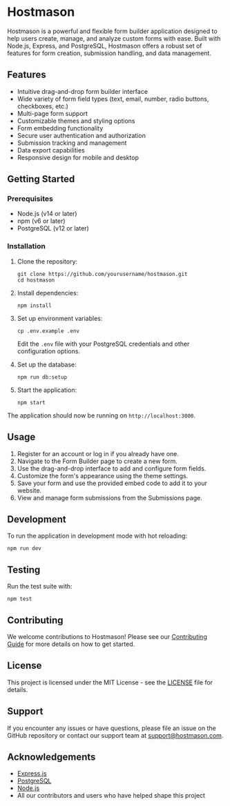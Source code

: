 # Hostmason

Hostmason is a powerful and flexible form builder application designed to help users create, manage, and analyze custom forms with ease. Built with Node.js, Express, and PostgreSQL, Hostmason offers a robust set of features for form creation, submission handling, and data management.

## Features

- Intuitive drag-and-drop form builder interface
- Wide variety of form field types (text, email, number, radio buttons, checkboxes, etc.)
- Multi-page form support
- Customizable themes and styling options
- Form embedding functionality
- Secure user authentication and authorization
- Submission tracking and management
- Data export capabilities
- Responsive design for mobile and desktop

## Getting Started

### Prerequisites

- Node.js (v14 or later)
- npm (v6 or later)
- PostgreSQL (v12 or later)

### Installation

1. Clone the repository:
   ```
   git clone https://github.com/yourusername/hostmason.git
   cd hostmason
   ```

2. Install dependencies:
   ```
   npm install
   ```

3. Set up environment variables:
   ```
   cp .env.example .env
   ```
   Edit the `.env` file with your PostgreSQL credentials and other configuration options.

4. Set up the database:
   ```
   npm run db:setup
   ```

5. Start the application:
   ```
   npm start
   ```

The application should now be running on `http://localhost:3000`.

## Usage

1. Register for an account or log in if you already have one.
2. Navigate to the Form Builder page to create a new form.
3. Use the drag-and-drop interface to add and configure form fields.
4. Customize the form's appearance using the theme settings.
5. Save your form and use the provided embed code to add it to your website.
6. View and manage form submissions from the Submissions page.

## Development

To run the application in development mode with hot reloading:

```
npm run dev
```

## Testing

Run the test suite with:

```
npm test
```

## Contributing

We welcome contributions to Hostmason! Please see our [Contributing Guide](CONTRIBUTING.md) for more details on how to get started.

## License

This project is licensed under the MIT License - see the [LICENSE](LICENSE) file for details.

## Support

If you encounter any issues or have questions, please file an issue on the GitHub repository or contact our support team at support@hostmason.com.

## Acknowledgements

- [Express.js](https://expressjs.com/)
- [PostgreSQL](https://www.postgresql.org/)
- [Node.js](https://nodejs.org/)
- All our contributors and users who have helped shape this project
